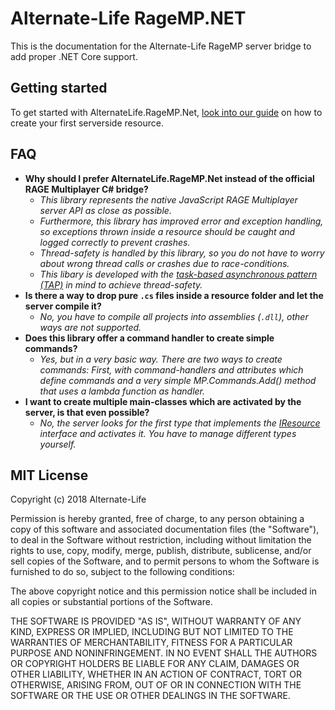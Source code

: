 # Alternate-Life RageMP.NET

This is the documentation for the Alternate-Life RageMP server bridge to add proper .NET Core support.

## Getting started

To get started with AlternateLife.RageMP.Net, [look into our guide](~/documentation/installation.md) on how to create your first serverside resource.

## FAQ

- **Why should I prefer AlternateLife.RageMP.Net instead of the official RAGE Multiplayer C# bridge?**    
    - *This library represents the native JavaScript RAGE Multiplayer server API as close as possible.* 
    - *Furthermore, this library has improved error and exception handling, so exceptions thrown inside a resource should be caught and logged correctly to prevent crashes.*
    - *Thread-safety is handled by this library, so you do not have to worry about wrong thread calls or crashes due to race-conditions.*
    - *This libary is developed with the [task-based asynchronous pattern (TAP)](https://docs.microsoft.com/en-us/dotnet/standard/asynchronous-programming-patterns/task-based-asynchronous-pattern-tap) in mind to achieve thread-safety.*
- **Is there a way to drop pure `.cs` files inside a resource folder and let the server compile it?**   
    - *No, you have to compile all projects into assemblies (`.dll`), other ways are not supported.*
- **Does this library offer a command handler to create simple commands?**
    - *Yes, but in a very basic way. There are two ways to create commands: First, with command-handlers and attributes which define commands and a very simple MP.Commands.Add() method that uses a lambda function as handler.*
- **I want to create multiple main-classes which are activated by the server, is that even possible?**   
    - *No, the server looks for the first type that implements the [IResource](api/AlternateLife.RageMP.Net.Scripting.IResource.yml) interface and activates it. You have to manage different types yourself.*


## MIT License

Copyright (c) 2018 Alternate-Life

Permission is hereby granted, free of charge, to any person obtaining a copy
of this software and associated documentation files (the "Software"), to deal
in the Software without restriction, including without limitation the rights
to use, copy, modify, merge, publish, distribute, sublicense, and/or sell
copies of the Software, and to permit persons to whom the Software is
furnished to do so, subject to the following conditions:

The above copyright notice and this permission notice shall be included in all
copies or substantial portions of the Software.

THE SOFTWARE IS PROVIDED "AS IS", WITHOUT WARRANTY OF ANY KIND, EXPRESS OR
IMPLIED, INCLUDING BUT NOT LIMITED TO THE WARRANTIES OF MERCHANTABILITY,
FITNESS FOR A PARTICULAR PURPOSE AND NONINFRINGEMENT. IN NO EVENT SHALL THE
AUTHORS OR COPYRIGHT HOLDERS BE LIABLE FOR ANY CLAIM, DAMAGES OR OTHER
LIABILITY, WHETHER IN AN ACTION OF CONTRACT, TORT OR OTHERWISE, ARISING FROM,
OUT OF OR IN CONNECTION WITH THE SOFTWARE OR THE USE OR OTHER DEALINGS IN THE
SOFTWARE.